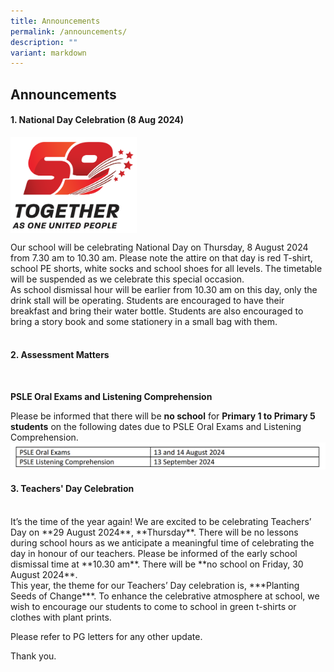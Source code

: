 ```yaml
---
title: Announcements
permalink: /announcements/
description: ""
variant: markdown
---
```

## Announcements

#### 1. National Day Celebration (8 Aug 2024)
<img style="width: 40%;" src="/images/Annoucement/NDP_24_Logo_High_Res.png" align="center">

Our school will be celebrating National Day on Thursday, 8 August 2024 from 7.30 am to 10.30 am. 
Please note the attire on that day is red T-shirt, school PE shorts, white socks and school shoes for 
all levels. The timetable will be suspended as we celebrate this special occasion.
<br>
As school dismissal hour will be earlier from 10.30 am on this day, only the drink stall will be operating. 
Students are encouraged to have their breakfast and bring their water bottle. Students are also 
encouraged to bring a story book and some stationery in a small bag with them. 
<br>
<br>
#### 2. **Assessment Matters**
<br>

**PSLE Oral Exams and Listening Comprehension**

Please be informed that there will be **no school** for **Primary 1 to Primary 5 students** on the 
following dates due to PSLE Oral Exams and Listening Comprehension.
<br>
![](/images/Annoucement/PSLE_2024.png)
<br>
#### 3. **Teachers' Day Celebration**
<br>
It’s the time of the year again! We are excited to be celebrating Teachers’ Day on **29 August 2024**, 
**Thursday**. There will be no lessons during school hours as we anticipate a meaningful time of 
celebrating the day in honour of our teachers. Please be informed of the early school dismissal time 
at **10.30 am**. There will be **no school on Friday, 30 August 2024**.
<br>
This year, the theme for our Teachers’ Day celebration is, ***Planting Seeds of Change***. To enhance 
the celebrative atmosphere at school, we wish to encourage our students to come to school in 
green t-shirts or clothes with plant prints.
<br>

Please refer to PG letters for any other update.

Thank you.